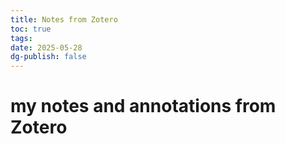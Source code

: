 ```yaml
---
title: Notes from Zotero
toc: true
tags: 
date: 2025-05-28
dg-publish: false
---
```

# my notes and annotations from Zotero
